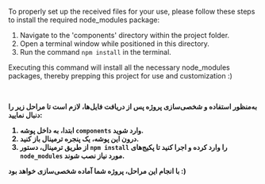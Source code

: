 To properly set up the received files for your use, please follow these steps to install the required node_modules package:

1. Navigate to the 'components' directory within the project folder.
2. Open a terminal window while positioned in this directory.
3. Run the command `npm install` in the terminal.

Executing this command will install all the necessary node_modules packages, thereby prepping this project for use and customization :)

<br><b>

به‌منظور استفاده و شخصی‌سازی پروژه پس از دریافت فایل‌ها، لازم است تا مراحل زیر را دنبال نمایید:

1. ابتدا، به داخل پوشه `components` وارد شوید.
2. درون این پوشه، یک پنجره ترمینال باز کنید.
3. از طریق ترمینال، دستور `npm install` را وارد کرده و اجرا کنید تا پکیج‌های `node_modules` مورد نیاز نصب شوند.

با انجام این مراحل، پروژه شما آماده شخصی‌سازی خواهد بود :)
